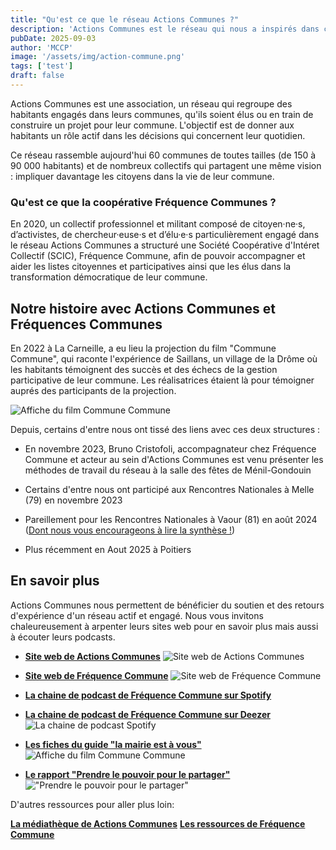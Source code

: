 ```yaml
---
title: "Qu'est ce que le réseau Actions Communes ?"
description: 'Actions Communes est le réseau qui nous a inspirés dans ce projet de liste citoyenne.'
pubDate: 2025-09-03
author: 'MCCP'
image: '/assets/img/action-commune.png'
tags: ['test']
draft: false
---
```


Actions Communes est une association, un réseau qui regroupe des habitants engagés dans leurs communes, qu'ils soient élus ou en train de construire un projet pour leur commune. L'objectif est de donner aux habitants un rôle actif dans les décisions qui concernent leur quotidien.

Ce réseau rassemble aujourd'hui 60 communes de toutes tailles (de 150 à 90 000 habitants) et de nombreux collectifs qui partagent une même vision : impliquer davantage les citoyens dans la vie de leur commune.

### Qu'est ce que la coopérative **Fréquence Communes** ?

En 2020, un collectif professionnel et militant composé de citoyen·ne·s, d’activistes, de chercheur·euse·s et d’élu·e·s particulièrement engagé dans le réseau Actions Communes a structuré une Société Coopérative d'Intéret Collectif (SCIC), Fréquence Commune, afin de pouvoir accompagner et aider les listes citoyennes et participatives ainsi que les élus dans la transformation démocratique de leur commune.

## Notre histoire avec Actions Communes et Fréquences Communes

En 2022 à La Carneille, a eu lieu la projection du film "Commune Commune", qui raconte l'expérience de Saillans, un village de la Drôme où les habitants témoignent des succès et des échecs de la gestion participative de leur commune. Les réalisatrices étaient là pour témoigner auprés des participants de la projection.

![Affiche du film Commune Commune](/assets/img/commune-commune.jpg)

Depuis, certains d'entre nous ont tissé des liens avec ces deux structures :

- En novembre 2023, Bruno Cristofoli, accompagnateur chez Fréquence Commune et acteur au sein d'Actions Communes est venu présenter les méthodes de travail du réseau à la salle des fêtes de Ménil-Gondouin
- Certains d'entre nous ont participé aux Rencontres Nationales à Melle (79) en novembre 2023
- Pareillement pour les Rencontres Nationales à Vaour (81) en août 2024 ([Dont nous vous encourageons à lire la synthèse !](https://www.actionscommunes.org/2025/03/17/a-vaour-tarn-on-a-beaucoup-appris-grace-a-vous/))

- Plus récemment en Aout 2025 à Poitiers

## En savoir plus

Actions Communes nous permettent de bénéficier du soutien et des retours d'expérience d'un réseau actif et engagé. Nous vous invitons chaleureusement à arpenter leurs sites web pour en savoir plus mais aussi à écouter leurs podcasts.

- **[Site web de Actions Communes](https://www.actionscommunes.org/)**
  ![Site web de Actions Communes](/assets/img/Logo-site-action-commune.png)

- **[Site web de Fréquence Commune](https://www.frequencecommune.fr/)**
  ![Site web de Fréquence Commune](/assets/img/Frequence-Commune-Logo-Retina.png)

- **[La chaine de podcast de Fréquence Commune sur Spotify](https://creators.spotify.com/pod/profile/frequencecommune/episodes/2026--Lmission----Faut-il-en-finir-avec-la-dmocratie-participative-e2ik3bu?%24web_only=true)**
- **[La chaine de podcast de Fréquence Commune sur Deezer](https://www.deezer.com/fr/show/5527977)**
  ![La chaine de podcast Spotify](/assets/img/2026-podcast-action-commune.jpg)

* **[Les fiches du guide "la mairie est à vous"](https://www.actionscommunes.org/boite-a-outils/fiches-outils/)**
  ![Affiche du film Commune Commune](/assets/img/Guide-la-mairie-est-a-vous.jpg)

* **[Le rapport "Prendre le pouvoir pour le partager"](https://www.frequencecommune.fr/prendrelepouvoirpourlepartager/)**
  !["Prendre le pouvoir pour le partager"](/assets/img/prendre-le-pouvoir-pour-le-partager.png)

D'autres ressources pour aller plus loin:

**[La médiathèque de Actions Communes](https://www.actionscommunes.org/boite-a-outils/mediatheque/)**
**[Les ressources de Fréquence Commune](https://www.frequencecommune.fr/ressources/)**
